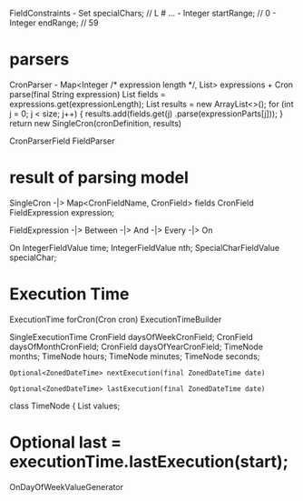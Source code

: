 FieldConstraints
    - Set<SpecialChar> specialChars; // L # ...
    - Integer startRange; // 0
    - Integer endRange; // 59

parsers
=======================================================================================================================

CronParser
    - Map<Integer /* expression length */, List<CronParserField>> expressions
    + Cron parse(final String expression)
        List<CronParserField> fields = expressions.get(expressionLength);
        List<CronField> results = new ArrayList<>();
        for (int j = 0; j < size; j++) {
            results.add(fields.get(j)
                .parse(expressionParts[j]));
        }
        return new SingleCron(cronDefinition, results)

CronParserField
FieldParser

result of parsing model
=======================================================================================================================

SingleCron -|>
    Map<CronFieldName, CronField> fields
CronField
    FieldExpression expression;

FieldExpression
        -|> Between
        -|> And
        -|> Every
        -|> On

On
    IntegerFieldValue time;
    IntegerFieldValue nth;
    SpecialCharFieldValue specialChar;

Execution Time
=======================================================================================================================
ExecutionTime forCron(Cron cron)
ExecutionTimeBuilder

SingleExecutionTime
    CronField daysOfWeekCronField;
    CronField daysOfMonthCronField;
    CronField daysOfYearCronField;
    TimeNode months;
    TimeNode hours;
    TimeNode minutes;
    TimeNode seconds;

    Optional<ZonedDateTime> nextExecution(final ZonedDateTime date)

    Optional<ZonedDateTime> lastExecution(final ZonedDateTime date)

class TimeNode {
    List<Integer> values;

Optional<ZonedDateTime> last = executionTime.lastExecution(start);
=======================================================================================================================
OnDayOfWeekValueGenerator